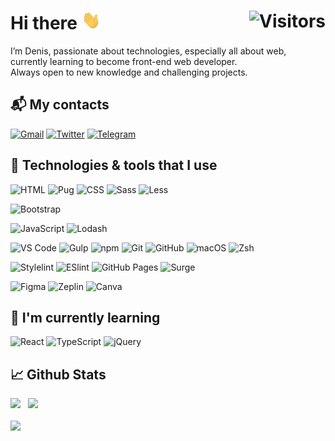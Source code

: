 # Hi there <img src="./wave.gif" width="30px" height="30px" /> <img align="right" src="https://img.shields.io/endpoint?color=007acc&label=Visitors&logo=Visitors&url=https%3A%2F%2Fhits.dwyl.com%2FTeihden%2FTeihden.json" alt="Visitors" />

I’m Denis, passionate about technologies, especially all about web, currently learning to become front-end web developer.
<br>
Always open to new knowledge and challenging projects. 

## :mailbox_with_mail: My contacts

[![Gmail](https://img.shields.io/badge/Gmail-EA4335?style=flat&logo=gmail&logoColor=white)](mailto:teydev@gmail.com)
[![Twitter](https://img.shields.io/badge/Twitter-1DA1F2?style=flat&logo=twitter&logoColor=white)](https://twitter.com/Teihden)
[![Telegram](https://img.shields.io/badge/Telegram-26A5E4?style=flat&logo=telegram&logoColor=white)](https://t.me/Teihden)

## :wrench: Technologies & tools that I use

![HTML](https://img.shields.io/badge/Code-HTML-informational?style=flat&logo=html5&logoColor=white&color=007acc)
![Pug](https://img.shields.io/badge/Code-Pug-informational?style=flat&logo=pug&logoColor=white&color=007acc)
![CSS](https://img.shields.io/badge/Code-CSS-informational?style=flat&logo=css3&logoColor=white&color=007acc)
![Sass](https://img.shields.io/badge/Code-Sass-informational?style=flat&logo=sass&logoColor=white&color=007acc)
![Less](https://img.shields.io/badge/Code-Less-informational?style=flat&logo=less&logoColor=white&color=007acc)

![Bootstrap](https://img.shields.io/badge/FW-Bootstrap-informational?style=flat&logo=bootstrap&logoColor=white&color=007acc)

![JavaScript](https://img.shields.io/badge/Code-JavaScript-informational?style=flat&logo=javascript&logoColor=white&color=007acc)
![Lodash](https://img.shields.io/badge/Lib-Lodash-informational?style=flat&logo=lodash&logoColor=white&color=007acc)

![VS Code](https://img.shields.io/badge/Editor-VS_Code-informational?style=flat&logo=visual-studio-code&logoColor=white&color=007acc)
![Gulp](https://img.shields.io/badge/Tools-Gulp-informational?style=flat&logo=gulp&logoColor=white&color=007acc)
![npm](https://img.shields.io/badge/Tools-npm-informational?style=flat&logo=npm&logoColor=white&color=007acc)
![Git](https://img.shields.io/badge/VCS-Git-informational?style=flat&logo=git&logoColor=white&color=007acc)
![GitHub](https://img.shields.io/badge/Tools-GitHub-informational?style=flat&logo=gitHub&logoColor=white&color=007acc)
![macOS](https://img.shields.io/badge/OS-macOS-informational?style=flat&logo=apple&logoColor=white&color=007acc)
![Zsh](https://img.shields.io/badge/Shell-Zsh-informational?style=flat&logo=shell&logoColor=white&color=007acc)

![Stylelint](https://img.shields.io/badge/Linter-Stylelint-informational?style=flat&logo=stylelint&logoColor=white&color=007acc)
![ESlint](https://img.shields.io/badge/Linter-ESlint-informational?style=flat&logo=eslint&logoColor=white&color=007acc)
![GitHub Pages](https://img.shields.io/badge/Cloud-GitHub_Pages-informational?style=flat&logo=gitHub&logoColor=white&color=007acc)
![Surge](https://img.shields.io/badge/Cloud-Surge-informational?style=flat&logo=surge&logoColor=white&color=007acc)

![Figma](https://img.shields.io/badge/Design-Figma-informational?style=flat&logo=figma&logoColor=white&color=007acc)
![Zeplin](https://img.shields.io/badge/Design-Zeplin-informational?style=flat&logo=zeplin&logoColor=white&color=007acc)
![Canva](https://img.shields.io/badge/Design-Canva-informational?style=flat&logo=canva&logoColor=white&color=007acc)

## :seedling: I'm currently learning

![React](https://img.shields.io/badge/Lib-React-informational?style=flat&logo=react&logoColor=white&color=007acc)
![TypeScript](https://img.shields.io/badge/Code-TypeScript-informational?style=flat&logo=typescript&logoColor=white&color=007acc)
![jQuery](https://img.shields.io/badge/Lib-jQuery-informational?style=flat&logo=jquery&logoColor=white&color=007acc)


## :chart_with_upwards_trend: Github Stats

<div>
<picture>
<source 
  srcset="https://github-readme-stats.vercel.app/api?username=Teihden&show_icons=true&count_private=trueborder_color&theme=github_dark&border_color=21262d&card_width=400px"
  media="(prefers-color-scheme: dark)"
/>
<source
  srcset="https://github-readme-stats.vercel.app/api?username=Teihden&show_icons=true&count_private=true&icon_color=007acc&text_color=24292f&title_color=007acc&theme=default&card_width=400px"
  media="(prefers-color-scheme: light), (prefers-color-scheme: no-preference)"
/>
<img width="388" src="https://github-readme-stats.vercel.app/api?username=Teihden&count_private=true&show_icons=true&card_width=400px" />
</picture>
&nbsp;
<picture>
<source 
  srcset="https://streak-stats.demolab.com/?user=Teihden&theme=github-dark-blue&border=21262d&stroke=21262d&sideLabels=c9d1d9&currStreakLabel=c9d1d9"
  media="(prefers-color-scheme: dark)"
/>
<source
  srcset="https://streak-stats.demolab.com/?user=Teihden&ring=007acc&fire=1da1f2&currStreakNum=24292f&currStreakLabel=24292f&sideNums=24292f&SideLabels=1da1f2"
  media="(prefers-color-scheme: light), (prefers-color-scheme: no-preference)"
/>
<img width="440" src="https://streak-stats.demolab.com/?user=Teihden" />
</picture>
</div>

<br>

<picture>
<source 
  srcset="https://github-readme-stats.vercel.app/api/top-langs?username=Teihden&show_icons=true&count_private=true&layout=compact&langs_count=10&theme=github_dark&border_color=21262d"
  media="(prefers-color-scheme: dark)"
/>
<source
  srcset="https://github-readme-stats.vercel.app/api/top-langs?username=Teihden&show_icons=true&count_private=true&layout=compact&langs_count=10&text_color=24292f&title_color=007acc&theme=default"
  media="(prefers-color-scheme: light), (prefers-color-scheme: no-preference)"
/>
<img src="https://github-readme-stats.vercel.app/api/top-langs?username=Teihden&count_private=true&show_icons=true&langs_count=10&layout=compact" />
</picture>
